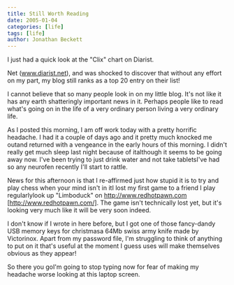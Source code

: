 ```yaml
---
title: Still Worth Reading
date: 2005-01-04
categories: [life]
tags: [life]
author: Jonathan Beckett
---
```


I just had a quick look at the "Clix" chart on Diarist.

Net (www.diarist.net), and was shocked to discover that without any effort on my part, my blog still ranks as a top 20 entry on their list!

I cannot believe that so many people look in on my little blog. It's not like it has any earth shatteringly important news in it. Perhaps people like to read what's going on in the life of a very ordinary person living a very ordinary life.

As I posted this morning, I am off work today with a pretty horrific headache. I had it a couple of days ago and it pretty much knocked me outand returned with a vengeance in the early hours of this morning. I didn't really get much sleep last night because of italthough it seems to be going away now. I've been trying to just drink water and not take tabletsI've had so any neurofen recently I'll start to rattle.

News for this afternoon is that I re-affirmed just how stupid it is to try and play chess when your mind isn't in itI lost my first game to a friend I play regularlylook up "Limboduck" on http://www.redhotpawn.com [http://www.redhotpawn.com/]. The game isn't technically lost yet, but it's looking very much like it will be very soon indeed.

I don't know if I wrote in here before, but I got one of those fancy-dandy USB memory keys for christmasa 64Mb swiss army knife made by Victorinox. Apart from my password file, I'm struggling to think of anything to put on it that's useful at the moment I guess uses will make themselves obvious as they appear!

So there you goI'm going to stop typing now for fear of making my headache worse looking at this laptop screen.